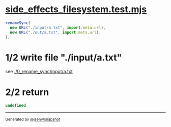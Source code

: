 # [side_effects_filesystem.test.mjs](../../side_effects_filesystem.test.mjs)

```js
renameSync(
  new URL("./input/a.txt", import.meta.url),
  new URL("./out/a.txt", import.meta.url),
);
```

# 1/2 write file "./input/a.txt"

see [./0_rename_sync/input/a.txt](./0_rename_sync/input/a.txt)

# 2/2 return

```js
undefined
```

---

<sub>
  Generated by <a href="https://github.com/jsenv/core/tree/main/packages/independent/snapshot">@jsenv/snapshot</a>
</sub>
